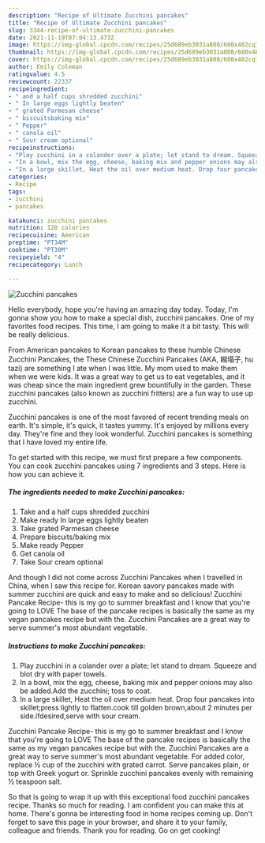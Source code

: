 ```yaml
---
description: "Recipe of Ultimate Zucchini pancakes"
title: "Recipe of Ultimate Zucchini pancakes"
slug: 3344-recipe-of-ultimate-zucchini-pancakes
date: 2021-11-19T07:04:13.473Z
image: https://img-global.cpcdn.com/recipes/25d689eb3031a808/680x482cq70/zucchini-pancakes-recipe-main-photo.jpg
thumbnail: https://img-global.cpcdn.com/recipes/25d689eb3031a808/680x482cq70/zucchini-pancakes-recipe-main-photo.jpg
cover: https://img-global.cpcdn.com/recipes/25d689eb3031a808/680x482cq70/zucchini-pancakes-recipe-main-photo.jpg
author: Emily Coleman
ratingvalue: 4.5
reviewcount: 22337
recipeingredient:
- " and a half cups shredded zucchini"
- " In large eggs lightly beaten"
- " grated Parmesan cheese"
- " biscuitsbaking mix"
- " Pepper"
- " canola oil"
- " Sour cream optional"
recipeinstructions:
- "Play zucchini in a colander over a plate; let stand to dream. Squeeze and blot dry with paper towels."
- "In a bowl, mix the egg, cheese, baking mix and pepper onions may also be added.Add the zucchini; toss to coat."
- "In a large skillet, Heat the oil over medium heat. Drop four pancakes into skillet;press lightly to flatten.cook till golden brown,about 2 minutes per side.ifdesired,serve with sour cream."
categories:
- Recipe
tags:
- zucchini
- pancakes

katakunci: zucchini pancakes 
nutrition: 128 calories
recipecuisine: American
preptime: "PT34M"
cooktime: "PT30M"
recipeyield: "4"
recipecategory: Lunch

---
```



![Zucchini pancakes](https://img-global.cpcdn.com/recipes/25d689eb3031a808/680x482cq70/zucchini-pancakes-recipe-main-photo.jpg)

Hello everybody, hope you're having an amazing day today. Today, I'm gonna show you how to make a special dish, zucchini pancakes. One of my favorites food recipes. This time, I am going to make it a bit tasty. This will be really delicious.

From American pancakes to Korean pancakes to these humble Chinese Zucchini Pancakes, the These Chinese Zucchini Pancakes (AKA, 糊塌子, hu tazi) are something I ate when I was little. My mom used to make them when we were kids. It was a great way to get us to eat vegetables, and it was cheap since the main ingredient grew bountifully in the garden. These zucchini pancakes (also known as zucchini fritters) are a fun way to use up zucchini.

Zucchini pancakes is one of the most favored of recent trending meals on earth. It's simple, it's quick, it tastes yummy. It's enjoyed by millions every day. They're fine and they look wonderful. Zucchini pancakes is something that I have loved my entire life.


To get started with this recipe, we must first prepare a few components. You can cook zucchini pancakes using 7 ingredients and 3 steps. Here is how you can achieve it.

<!--inarticleads1-->

##### The ingredients needed to make Zucchini pancakes:

1. Take  and a half cups shredded zucchini
1. Make ready  In large eggs lightly beaten
1. Take  grated Parmesan cheese
1. Prepare  biscuits/baking mix
1. Make ready  Pepper
1. Get  canola oil
1. Take  Sour cream optional


And though I did not come across Zucchini Pancakes when I travelled in China, when I saw this recipe for. Korean savory pancakes made with summer zucchini are quick and easy to make and so delicious! Zucchini Pancake Recipe- this is my go to summer breakfast and I know that you&#39;re going to LOVE The base of the pancake recipes is basically the same as my vegan pancakes recipe but with the. Zucchini Pancakes are a great way to serve summer&#39;s most abundant vegetable. 

<!--inarticleads2-->

##### Instructions to make Zucchini pancakes:

1. Play zucchini in a colander over a plate; let stand to dream. Squeeze and blot dry with paper towels.
1. In a bowl, mix the egg, cheese, baking mix and pepper onions may also be added.Add the zucchini; toss to coat.
1. In a large skillet, Heat the oil over medium heat. Drop four pancakes into skillet;press lightly to flatten.cook till golden brown,about 2 minutes per side.ifdesired,serve with sour cream.


Zucchini Pancake Recipe- this is my go to summer breakfast and I know that you&#39;re going to LOVE The base of the pancake recipes is basically the same as my vegan pancakes recipe but with the. Zucchini Pancakes are a great way to serve summer&#39;s most abundant vegetable. For added color, replace ½ cup of the zucchini with grated carrot. Serve pancakes plain, or top with Greek yogurt or. Sprinkle zucchini pancakes evenly with remaining ½ teaspoon salt. 

So that is going to wrap it up with this exceptional food zucchini pancakes recipe. Thanks so much for reading. I am confident you can make this at home. There's gonna be interesting food in home recipes coming up. Don't forget to save this page in your browser, and share it to your family, colleague and friends. Thank you for reading. Go on get cooking!
